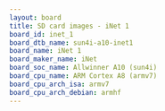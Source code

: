 ```yaml
---
layout: board
title: SD card images - iNet 1
board_id: inet_1
board_dtb_name: sun4i-a10-inet1
board_name: iNet 1
board_maker_name: iNet
board_soc_name: Allwinner A10 (sun4i)
board_cpu_name: ARM Cortex A8 (armv7)
board_cpu_arch_isa: armv7
board_cpu_arch_debian: armhf
---
```

